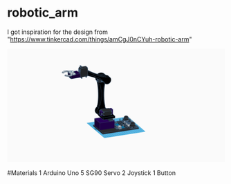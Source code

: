 # robotic_arm

I got inspiration for the design from "https://www.tinkercad.com/things/amCgJ0nCYuh-robotic-arm"

<img src="https://github.com/berhanozturk/robotic_arm/blob/main/Robotic%20Arm.png?raw=true">

#Materials
1 Arduino Uno
5 SG90 Servo
2 Joystick
1 Button
